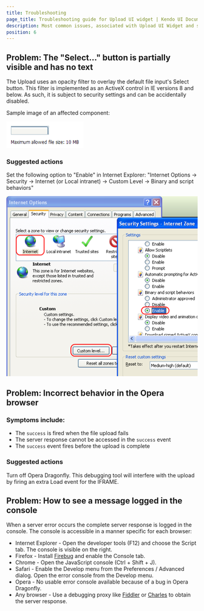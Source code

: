 ```yaml
---
title: Troubleshooting
page_title: Troubleshooting guide for Upload UI widget | Kendo UI Documentation
description: Most common issues, associated with Upload UI Widget and suggested solutions in quick steps.
position: 6
---
```


## Problem: The "Select..." button is partially visible and has no text

The Upload uses an opacity filter to overlay the default file input's Select button.
This filter is implemented as an ActiveX control in IE versions 8 and below.
As such, it is subject to security settings and can be accidentally disabled.

Sample image of an affected component:

![](/web/upload/upload-activex.png)

### Suggested actions

Set the following option to "Enable" in Internet Explorer: "Internet Options -> Security -> Internet (or Local intranet) -> Custom Level -> Binary and script behaviors"

![](/web/upload/upload-ie-script-behaviors.png)

## Problem: Incorrect behavior in the Opera browser

### Symptoms include:

* The `success` is fired when the file upload fails
* The server response cannot be accessed in the `success` event
* The `success` event fires before the upload is complete

### Suggested actions

Turn off Opera Dragonfly. This debugging tool will interfere with the upload by firing an extra Load event for the IFRAME.

## Problem: How to see a message logged in the console

When a server error occurs the complete server response is logged in the console.
The console is accessible in a manner specific for each browser:

*   Internet Explorer - Open the developer tools (F12) and choose the Script tab. The console is visible on the right.
*   Firefox - Install [Firebug](http://getfirebug.com/downloads) and enable the Console tab.
*   Chrome - Open the JavaScript console (Ctrl + Shift + J).
*   Safari - Enable the Develop menu from the Preferences / Advanced dialog. Open the error console from the Develop menu.
*   Opera - No usable error console available because of a bug in Opera Dragonfly.
*   Any browser - Use a debugging proxy like [Fiddler](http://www.fiddler2.com/fiddler2/) or [Charles](http://www.charlesproxy.com/) to obtain the server response.

